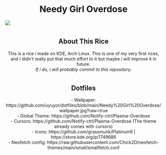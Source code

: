 <h1 align="center">Needy Girl Overdose</h1>

![](https://cdn.discordapp.com/attachments/635625917623828520/1041786556941348955/unknown.png)

#

<h2 align="center">About This Rice</h3>

<p align="center">
This is a rice i made on KDE, Arch Linux. This is one of my very first rices, and I didn't really put that much effort to it but maybe i will improve it in future. <br>
<i>If i do, i will probably commit to this repository.</i>
</p>

#

<h2 align="center">Dotfiles</h3>
<div align="center">
- Wallpaper: https://github.com/uyuyor/dotfiles/blob/main/Needy%20Girl%20Overdose/wallpaper.jpg?raw=true
<br>
- Global Theme: https://github.com/Notify-ctrl/Plasma-Overdose
<br>
- Cursors: https://github.com/Notify-ctrl/Plasma-Overdose (The theme already comes with cursors)
<br>
- Icons: https://github.com/grassmunk/Platinum9 | https://store.kde.org/p/1749686
<br>
- Neofetch config: https://raw.githubusercontent.com/Chick2D/neofetch-themes/main/small/smallfetch.conf
</div>
